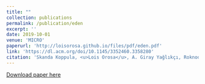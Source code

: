 ```yaml
---
title: ""
collection: publications
permalink: /publication/eden
excerpt: ''
date: 2019-10-01
venue: 'MICRO'
paperurl: 'http://loisorosa.github.io/files/pdf/eden.pdf'
link: 'https://dl.acm.org/doi/10.1145/3352460.3358280'
citation: 'Skanda Koppula, <u>Lois Orosa</u>, A. Giray Yağlıkçı, Roknoddin Azizi, Taha Shahroodi, Konstantinos Kanellopoulos, and Onur Mutlu. <b>"EDEN: enabling energy-efficient, high-performance deep neural network inference using approximate DRAM."</b> In Proceedings of the 52nd Annual IEEE/ACM International Symposium on Microarchitecture (MICRO), 2019.'
---
```

[Download paper here](http://loisorosa.github.io/files/pdf/eden.pdf)

